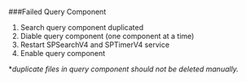 ###Failed Query Component

1. Search query component duplicated
2. Diable query component (one component at a time)
3. Restart SPSearchV4 and SPTimerV4 service
4. Enable query component

**duplicate files in query component should not be deleted manually.*
